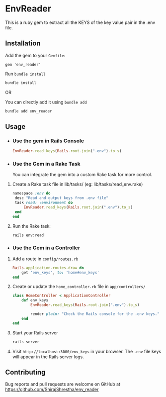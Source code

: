 # EnvReader

This is a ruby gem to extract all the KEYS of the key value pair in the .env file.

## Installation

Add the gem to your `Gemfile`:

```Gemfile
gem 'env_reader'
```

Run `bundle install`

```bash
bundle install
```

OR

You can directly add it using `bundle add`

```bash
bundle add env_reader
```

## Usage

- ### Use the gem in Rails Console

  ```ruby
  EnvReader.read_keys(Rails.root.join(".env").to_s)
  ```

- ### Use the Gem in a Rake Task

  You can integrate the gem into a custom Rake task for more control.

1. Create a Rake task file in lib/tasks/ (eg: lib/tasks/read_env.rake)

   ```ruby
   namespace :env do
    desc "Read and output keys from .env file"
    task read: :environment do
        EnvReader.read_keys(Rails.root.join(".env").to_s)
    end
   end
   ```

2. Run the Rake task:
   ```bash
   rails env:read
   ```

- ### Use the Gem in a Controller

1.  Add a route in `config/routes.rb`

    ```ruby
    Rails.application.routes.draw do
        get 'env_keys', to: 'home#env_keys'
    end
    ```

2.  Create or update the `home_controller.rb` file in `app/controllers/`

    ```ruby
    class HomeController < ApplicationController
        def env_keys
            EnvReader.read_keys(Rails.root.join(".env").to_s)

            render plain: "Check the Rails console for the .env keys."
        end
    end
    ```

3.  Start your Rails server
    ```bash
    rails server
    ```
4.  Visit `http://localhost:3000/env_keys` in your browser.
    The `.env` file keys will appear in the Rails server logs.

## Contributing

Bug reports and pull requests are welcome on GitHub at https://github.com/ShirajShrestha/env_reader
